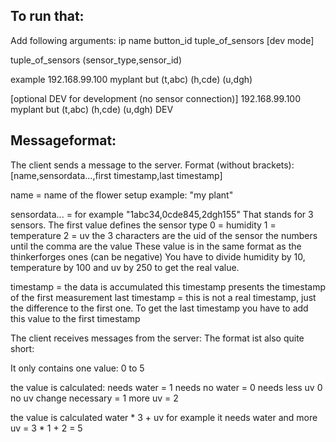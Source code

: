 ## To run that:
Add following arguments: ip name button_id tuple_of_sensors [dev mode]

tuple_of_sensors (sensor_type,sensor_id)

example
192.168.99.100 myplant but (t,abc) (h,cde) (u,dgh) 

[optional DEV for development (no sensor connection)]
192.168.99.100 myplant but (t,abc) (h,cde) (u,dgh) DEV


## Messageformat:

The client sends a message to the server.
Format (without brackets):
[name,sensordata...,first timestamp,last timestamp]

name = name of the flower setup example: "my plant"

sensordata... = for example "1abc34,0cde845,2dgh155"
That stands for 3 sensors. The first value defines the sensor type
0 = humidity
1 = temperature
2 = uv
the 3 characters are the uid of the sensor
the numbers until the comma are the value
These value is in the same format as the thinkerforges ones (can be negative)
You have to divide humidity by 10, temperature by 100 and uv by 250 to get the real value.

timestamp = the data is accumulated this timestamp presents the timestamp of the first measurement
last timestamp = this is not a real timestamp, just the difference to the first one. To get the last timestamp you have to add this value to the first timestamp

The client receives messages from the server:
The format ist also quite short:

It only contains one value:
0 to 5

the value is calculated:
needs water = 1
needs no water = 0
needs less uv 0
no uv change necessary = 1
more uv = 2

the value is calculated water * 3 + uv
for example it needs water and more uv = 3 * 1 + 2 = 5
